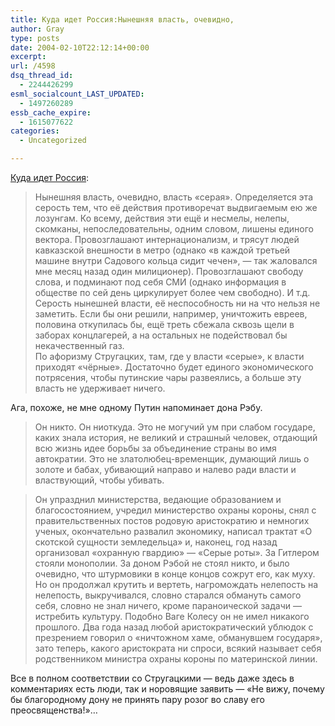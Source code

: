 ```yaml
---
title: Куда идет Россия:Нынешняя власть, очевидно,
author: Gray
type: posts
date: 2004-02-10T22:12:14+00:00
excerpt:
url: /4598
dsq_thread_id:
  - 2244426299
esml_socialcount_LAST_UPDATED:
  - 1497260289
essb_cache_expire:
  - 1615077622
categories:
  - Uncategorized

---
```








<a href="http://www.livejournal.com/users/yasha/565763.html" target="_blank">Куда идет Россия</a>:

> Нынешняя власть, очевидно, власть «серая». Определяется эта серость тем, что её действия противоречат выдвигаемым ею же лозунгам. Ко всему, действия эти ещё и несмелы, нелепы, скомканы, непоследовательны, одним словом, лишены единого вектора. Провозглашают интернационализм, и трясут людей кавказской внешности в метро (однако «в каждой третьей машине внутри Садового кольца сидит чечен», &#8212; так жаловался мне месяц назад один милиционер). Провозглашают свободу слова, и подминают под себя СМИ (однако информация в обществе по сей день циркулирует более чем свободно). И т.д. Серость нынешней власти, её неспособность ни на что нельзя не заметить. Если бы они решили, например, уничтожить евреев, половина откупилась бы, ещё треть сбежала сквозь щели в заборах концлагерей, а на остальных не подействовал бы некачественный газ.  
> По афоризму Стругацких, там, где у власти «серые», к власти приходят «чёрные». Достаточно будет единого экономического потрясения, чтобы путинские чары развеялись, а больше эту власть не удерживает ничего.

Ага, похоже, не мне одному Путин напоминает дона Рэбу.

> Он никто. Он ниоткуда. Это не могучий ум при слабом государе, каких знала история, не великий и страшный человек, отдающий всю жизнь идее борьбы за объединение страны во имя автократии. Это не златолюбец-временщик, думающий лишь о золоте и бабах, убивающий направо и налево ради власти и властвующий, чтобы убивать. 

> Он упразднил министерства, ведающие образованием и благосостоянием, учредил министерство охраны короны, снял с правительственных постов родовую аристократию и немногих ученых, окончательно развалил экономику, написал трактат &#171;О скотской сущности земледельца&#187; и, наконец, год назад организовал &#171;охранную гвардию&#187; &#8212; &#171;Серые роты&#187;. За Гитлером стояли монополии. За доном Рэбой не стоял никто, и было очевидно, что штурмовики в конце концов сожрут его, как муху. Но он продолжал крутить и вертеть, нагромождать нелепость на нелепость, выкручивался, словно старался обмануть самого себя, словно не знал ничего, кроме параноической задачи &#8212; истребить культуру. Подобно Ваге Колесу он не имел никакого прошлого. Два года назад любой аристократический ублюдок с презрением говорил о &#171;ничтожном хаме, обманувшем государя&#187;, зато теперь, какого аристократа ни спроси, всякий называет себя родственником министра охраны короны по материнской линии.

Все в полном соответствии со Стругацкими &#8212; ведь даже здесь в комментариях есть люди, так и норовящие заявить &#8212; &#171;Не вижу, почему бы благородному дону не принять пару розог во славу его преосвященства!&#187;&#8230;